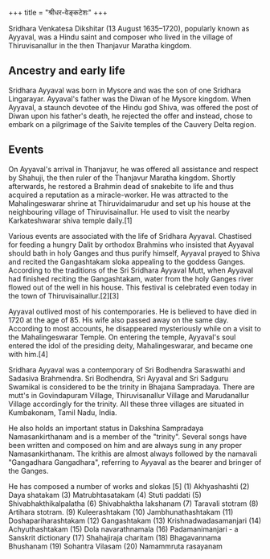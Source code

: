 +++
title = "श्रीधर-वेङ्कटेशः"
+++

Sridhara Venkatesa Dikshitar (13 August 1635–1720), popularly known as Ayyaval, was a Hindu saint and composer who lived in the village of Thiruvisanallur in the then Thanjavur Maratha kingdom.

## Ancestry and early life
Sridhara Ayyaval was born in Mysore and was the son of one Sridhara Lingarayar. Ayyaval's father was the Diwan of he Mysore kingdom. When Ayyaval, a staunch devotee of the Hindu god Shiva, was offered the post of Diwan upon his father's death, he rejected the offer and instead, chose to embark on a pilgrimage of the Saivite temples of the Cauvery Delta region.

## Events
On Ayyaval's arrival in Thanjavur, he was offered all assistance and respect by Shahuji, the then ruler of the Thanjavur Maratha kingdom. Shortly afterwards, he restored a Brahmin dead of snakebite to life and thus acquired a reputation as a miracle-worker. He was attracted to the Mahalingeswarar shrine at Thiruvidaimarudur and set up his house at the neighbouring village of Thiruvisainallur. He used to visit the nearby Karkateshwarar shiva temple daily.[1]

Various events are associated with the life of Sridhara Ayyaval. Chastised for feeding a hungry Dalit by orthodox Brahmins who insisted that Ayyaval should bath in holy Ganges and thus purify himself, Ayyaval prayed to Shiva and recited the Gangashtakam sloka appealing to the goddess Ganges. According to the traditions of the Sri Sridhara Ayyaval Mutt, when Ayyaval had finished reciting the Gangashtakam, water from the holy Ganges river flowed out of the well in his house. This festival is celebrated even today in the town of Thiruvisainallur.[2][3]

Ayyaval outlived most of his contemporaries. He is believed to have died in 1720 at the age of 85. His wife also passed away on the same day. According to most accounts, he disappeared mysteriously while on a visit to the Mahalingeswarar Temple. On entering the temple, Ayyaval's soul entered the idol of the presiding deity, Mahalingeswarar, and became one with him.[4]

Sridhara Ayyaval was a contemporary of Sri Bodhendra Saraswathi and Sadasiva Brahmendra. Sri Bodhendra, Sri Ayyaval and Sri Sadguru Swamikal is considered to be the trinity in Bhajana Sampradaya. There are mutt's in Govindapuram Village, Thiruvisanallur Village and Marudanallur Village accordingly for the trinity. All these three villages are situated in Kumbakonam, Tamil Nadu, India.

He also holds an important status in Dakshina Sampradaya Namasankirthanam and is a member of the "trinity". Several songs have been written and composed on him and are always sung in any proper Namasankirthanam. The krithis are almost always followed by the namavali "Gangadhara Gangadhara", referring to Ayyaval as the bearer and bringer of the Ganges.

He has composed a number of works and slokas [5] (1) Akhyashashti (2) Daya shatakam (3) Matrubhtasatakam (4) Stuti paddati (5) Shivabhakthikalpalatha (6) Shivabhaktha lakshanam (7) Taravali stotram (8) Artihara stotram. (9) Kuleerashtakam (10) Jambhunathashtakam (11) Doshapariharashtakam (12) Gangashtakam (13) Krishnadwadasamanjari (14) Achyuthashtakam (15) Dola navarathnamala (16) Padamanimanjari - a Sanskrit dictionary (17) Shahajiraja charitam (18) Bhagavannama Bhushanam (19) Sohantra Vilasam (20) Namammruta rasayanam